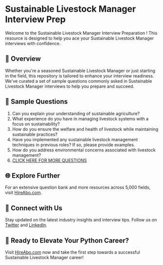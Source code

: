 # Sustainable Livestock Manager Interview Prep

Welcome to the Sustainable Livestock Manager Interview Preparation ! This resource is designed to help you ace your Sustainable Livestock Manager interviews with confidence.

## 🚀 Overview

Whether you're a seasoned Sustainable Livestock Manager or just starting in the field, this repository is tailored to enhance your interview readiness. We've curated a set of sample questions commonly asked in Sustainable Livestock Manager interviews to help you prepare and succeed.

## 📝 Sample Questions

1. Can you explain your understanding of sustainable agriculture?
2. What experience do you have in managing livestock systems with a focus on sustainability?
3. How do you ensure the welfare and health of livestock while maintaining sustainable practices?
4. Have you implemented any sustainable livestock management techniques in previous roles? If so, please provide examples.
5. How do you address environmental concerns associated with livestock management?
6. [CLICK HERE FOR MORE QUESTIONS](https://hireabo.com/job/10_4_7/Sustainable%20Livestock%20Manager)

## 🌐 Explore Further

For an extensive question bank and more resources across 5,000 fields, visit [HireAbo.com](https://www.hireabo.com).

## 📱 Connect with Us

Stay updated on the latest industry insights and interview tips. Follow us on [Twitter](https://twitter.com/hireabo) and [LinkedIn](https://www.linkedin.com/in/hire-abo-3609972a8/).

## 🚀 Ready to Elevate Your Python Career?

Visit [HireAbo.com](https://www.hireabo.com) now and take the first step towards a successful Sustainable Livestock Manager career!